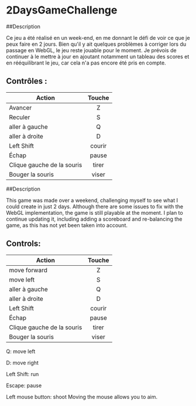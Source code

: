 # 2DaysGameChallenge

##Description

Ce jeu a été réalisé en un week-end, en me donnant le défi de voir ce que je peux faire en 2 jours. Bien qu'il y ait quelques problèmes à corriger lors du passage en WebGL, le jeu reste jouable pour le moment. Je prévois de continuer à le mettre à jour en ajoutant notamment un tableau des scores et en rééquilibrant le jeu, car cela n'a pas encore été pris en compte.

## Contrôles :

| Action        | Touche        |
| ------------- |:-------------:|
| Avancer       | Z             |
| Reculer       | S             |
| aller à gauche      | Q             |
| aller à droite      | D             |
| Left Shift      | courir             |
| Échap      | pause           |
|Clique gauche de la souris|tirer|
|Bouger la souris|viser|

##Description

This game was made over a weekend, challenging myself to see what I could create in just 2 days. Although there are some issues to fix with the WebGL implementation, the game is still playable at the moment. I plan to continue updating it, including adding a scoreboard and re-balancing the game, as this has not yet been taken into account.


## Controls:

| Action        | Touche        |
| ------------- |:-------------:|
| move forward       | Z             |
| move left       | S             |
| aller à gauche      | Q             |
| aller à droite      | D             |
| Left Shift      | courir             |
| Échap      | pause           |
|Clique gauche de la souris|tirer|
|Bouger la souris|viser|

Q: move left

D: move right


Left Shift: run

Escape: pause

Left mouse button: shoot
Moving the mouse allows you to aim.

